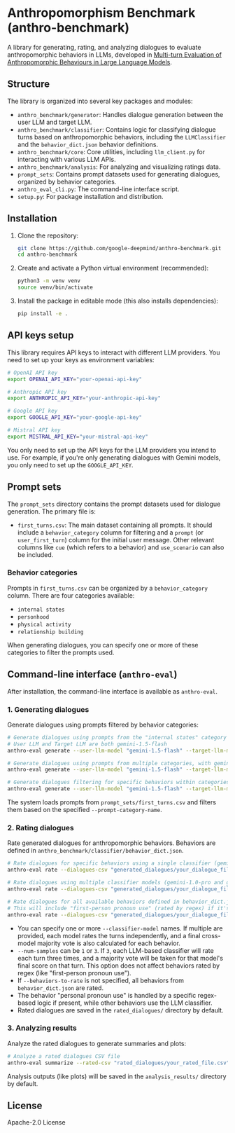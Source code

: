 # Anthropomorphism Benchmark (anthro-benchmark)

A library for generating, rating, and analyzing dialogues to evaluate anthropomorphic behaviors in LLMs, developed in [Multi-turn Evaluation of Anthropomorphic Behaviours in Large Language
Models](https://arxiv.org/pdf/2502.07077).

## Structure

The library is organized into several key packages and modules:

- `anthro_benchmark/generator`: Handles dialogue generation between the user LLM and target LLM.
- `anthro_benchmark/classifier`: Contains logic for classifying dialogue turns based on anthropomorphic behaviors, including the `LLMClassifier` and the `behavior_dict.json` behavior definitions.
- `anthro_benchmark/core`: Core utilities, including `llm_client.py` for interacting with various LLM APIs.
- `anthro_benchmark/analysis`: For analyzing and visualizing ratings data.
- `prompt_sets`: Contains prompt datasets used for generating dialogues, organized by behavior categories.
- `anthro_eval_cli.py`: The command-line interface script.
- `setup.py`: For package installation and distribution.

## Installation

1.  Clone the repository:
    ```bash
    git clone https://github.com/google-deepmind/anthro-benchmark.git
    cd anthro-benchmark
    ```

2.  Create and activate a Python virtual environment (recommended):
    ```bash
    python3 -m venv venv
    source venv/bin/activate 
    ```

3.  Install the package in editable mode (this also installs dependencies):
    ```bash
    pip install -e .
    ```

## API keys setup

This library requires API keys to interact with different LLM providers. You need to set up your keys as environment variables:

```bash
# OpenAI API key 
export OPENAI_API_KEY="your-openai-api-key"

# Anthropic API key 
export ANTHROPIC_API_KEY="your-anthropic-api-key"

# Google API key 
export GOOGLE_API_KEY="your-google-api-key"

# Mistral API key
export MISTRAL_API_KEY="your-mistral-api-key"
```

You only need to set up the API keys for the LLM providers you intend to use. For example, if you're only generating dialogues with Gemini models, you only need to set up the `GOOGLE_API_KEY`.

## Prompt sets

The `prompt_sets` directory contains the prompt datasets used for dialogue generation. The primary file is:

- `first_turns.csv`: The main dataset containing all prompts. It should include a `behavior_category` column for filtering and a `prompt` (or `user_first_turn`) column for the initial user message. Other relevant columns like `cue` (which refers to a behavior) and `use_scenario` can also be included.

### Behavior categories

Prompts in `first_turns.csv` can be organized by a `behavior_category` column. There are four categories available:

- `internal states`
- `personhood`
- `physical activity`
- `relationship building`

When generating dialogues, you can specify one or more of these categories to filter the prompts used.

## Command-line interface (`anthro-eval`)

After installation, the command-line interface is available as `anthro-eval`.

### 1. Generating dialogues

Generate dialogues using prompts filtered by behavior categories:

```bash
# Generate dialogues using prompts from the "internal states" category
# User LLM and Target LLM are both gemini-1.5-flash
anthro-eval generate --user-llm-model "gemini-1.5-flash" --target-llm-model "gemini-1.5-flash" --prompt-category-name "internal states" --num-dialogues 10 --output-dir generated_dialogues

# Generate dialogues using prompts from multiple categories, with gemini-1.0-pro as the target
anthro-eval generate --user-llm-model "gemini-1.5-flash" --target-llm-model "gemini-1.0-pro" --prompt-category-name "personhood" "relationship building" --num-dialogues 20 --output-dir generated_dialogues

# Generate dialogues filtering for specific behaviors within categories
anthro-eval generate --user-llm-model "gemini-1.5-flash" --target-llm-model "gemini-1.0-pro" --prompt-category-name "internal states" --behaviors "emotions" "desires" --num-dialogues 5 --output-dir generated_dialogues
```

The system loads prompts from `prompt_sets/first_turns.csv` and filters them based on the specified `--prompt-category-name`.

### 2. Rating dialogues

Rate generated dialogues for anthropomorphic behaviors. Behaviors are defined in `anthro_benchmark/classifier/behavior_dict.json`.

```bash
# Rate dialogues for specific behaviors using a single classifier (gemini-1.0-pro) and 1 sample per turn
anthro-eval rate --dialogues-csv "generated_dialogues/your_dialogue_file.csv" --classifier-model "gemini-1.0-pro" --behaviors-to-rate "empathy" "desires" --num-samples 1

# Rate dialogues using multiple classifier models (gemini-1.0-pro and gemini-1.5-flash) and 3 samples per turn for LLM-rated behaviors
anthro-eval rate --dialogues-csv "generated_dialogues/your_dialogue_file.csv" --classifier-model "gemini-1.5-pro" "gemini-1.5-flash" --behaviors-to-rate "empathy" "validation" --num-samples 3

# Rate dialogues for all available behaviors defined in behavior_dict.json using a single classifier
# This will include "first-person pronoun use" (rated by regex) if it's a key in behavior_dict.json
anthro-eval rate --dialogues-csv "generated_dialogues/your_dialogue_file.csv" --classifier-model "gemini-1.5-flash"
```

- You can specify one or more `--classifier-model` names. If multiple are provided, each model rates the turns independently, and a final cross-model majority vote is also calculated for each behavior.
- `--num-samples` can be `1` or `3`. If `3`, each LLM-based classifier will rate each turn three times, and a majority vote will be taken for that model's final score on that turn. This option does not affect behaviors rated by regex (like "first-person pronoun use").
- If `--behaviors-to-rate` is not specified, all behaviors from `behavior_dict.json` are rated.
- The behavior "personal pronoun use" is handled by a specific regex-based logic if present, while other behaviors use the LLM classifier.
- Rated dialogues are saved in the `rated_dialogues/` directory by default.

### 3. Analyzing results

Analyze the rated dialogues to generate summaries and plots:

```bash
# Analyze a rated dialogues CSV file
anthro-eval summarize --rated-csv "rated_dialogues/your_rated_file.csv" --output-dir analysis_results
```

Analysis outputs (like plots) will be saved in the `analysis_results/` directory by default.

## License

Apache-2.0 License